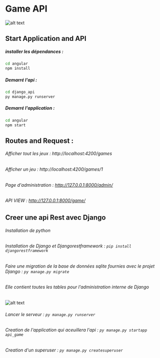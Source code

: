# Game API

![alt text](https://images-wixmp-ed30a86b8c4ca887773594c2.wixmp.com/f/fbe721a3-fa20-46fd-92be-bdf95e351464/d6e8sy3-6b32f86d-3269-4ef6-bd6f-040becf113d3.png?token=eyJ0eXAiOiJKV1QiLCJhbGciOiJIUzI1NiJ9.eyJzdWIiOiJ1cm46YXBwOiIsImlzcyI6InVybjphcHA6Iiwib2JqIjpbW3sicGF0aCI6IlwvZlwvZmJlNzIxYTMtZmEyMC00NmZkLTkyYmUtYmRmOTVlMzUxNDY0XC9kNmU4c3kzLTZiMzJmODZkLTMyNjktNGVmNi1iZDZmLTA0MGJlY2YxMTNkMy5wbmcifV1dLCJhdWQiOlsidXJuOnNlcnZpY2U6ZmlsZS5kb3dubG9hZCJdfQ.lwpq3DZUbpMb1akNa8HepJVYCs6EMWUe-H8fy1hgazc)

## Start Application and API

##### installer les dépendances : 
```bash
cd angular
npm install
```

##### Demarré l'api : 
```bash
cd django_api 
py manage.py runserver
```
##### Demarré l'application : 
```bash
cd angular
npm start
```

## Routes and Request :

###### Afficher tout les jeux : http://localhost:4200/games
###### Afficher un jeu : http://localhost:4200/games/1
###### Page d'administration : http://127.0.0.1:8000/admin/
###### API VIEW : http://127.0.0.1:8000/game/

## Creer une api Rest avec Django

###### Installation de python 
###### Installation de Django et Djangorestframework : ```pip install djangorestframework ```

###### Faire une migration de la base de données sqlite fournies avec le projet Django : ```py manage.py migrate```
###### Elle contient toutes les tables pour l'administration interne de Django
![alt text](https://i.imgur.com/xmHxPJo.png) 

###### Lancer le serveur : ```py manage.py runserver```
###### Creation de l'application qui aceuillera l'api : ```py manage.py startapp api_game```

###### Creation d'un superuser : ```py manage.py createsuperuser```



